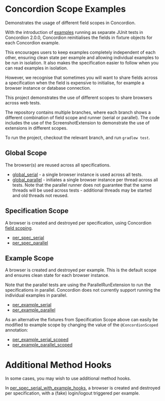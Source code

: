 # Concordion Scope Examples

Demonstrates the usage of different field scopes in Concordion.

With the introduction of [examples](http://concordion.github.io/concordion/latest/spec/command/example/Example.html) running as separate JUnit tests in Concordion 2.0.0, Concordion reinitialises the fields in fixture objects for each Concordion example. 

This encourages users to keep examples completely independent of each other, ensuring clean state per example and allowing individual examples to be run in isolation. It also makes the specification easier to follow when you can read examples in isolation.

However, we recognise that sometimes you will want to share fields across a specification when the field is expensive to initialise, for example a browser instance or database connection.

This project demonstrates the use of different scopes to share browsers across web tests. 

The repository contains multiple branches, where each branch shows a different combination of field scope and runner (serial or parallel). The code includes the use of the ScreenshotExtension to demonstrate the use of extensions in different scopes. 

To run the project, checkout the relevant branch, and run `gradlew test`.

## Global Scope
The browser(s) are reused across all specifications.

* [global_serial](../../blob/global_serial/src/test/java/demo/google/calculator/GoogleBaseFixture.java) - a single browser instance is used across all tests.
* [global_parallel](../../blob/global_parallel/src/test/java/demo/google/calculator/GoogleBaseFixture.java) - initiates a single browser instance per thread across all tests. Note that the parallel runner does not guarantee that the same threads will be used across tests - additional threads may be started and old threads not reused.
 
## Specification Scope
A browser is created and destroyed per specification, using Concordion [field scoping](http://concordion.github.io/concordion/latest/spec/command/example/ScopedField.html).

* [per_spec_serial](../../blob/per_spec_serial/src/test/java/demo/google/calculator/GoogleBaseFixture.java) 
* [per_spec_parallel](../../blob/per_spec_parallel/src/test/java/demo/google/calculator/GoogleBaseFixture.java)

## Example Scope
A browser is created and destroyed per example. This is the default scope and ensures clean state for each browser instance.

Note that the parallel tests are using the ParallelRunExtension to run the specifications in parallel. Concordion does not currently support running the individual examples in parallel.

* [per_example_serial](../../blob/per_example_serial/src/test/java/demo/google/calculator/GoogleBaseFixture.java) 
* [per_example_parallel](../../blob/per_example_parallel/src/test/java/demo/google/calculator/GoogleBaseFixture.java)

As an alternative the fixtures from Specification Scope above can easily be modified to example scope by changing the value of the `@ConcordionScoped` annotation: 

* [per_example_serial_scoped](../../blob/per_example_serial_scoped/src/test/java/demo/google/calculator/GoogleBaseFixture.java) 
* [per_example_parallel_scoped](../../blob/per_example_parallel_scoped/src/test/java/demo/google/calculator/GoogleBaseFixture.java)

# Additional Method Hooks
In some cases, you may wish to use additional method hooks.

In [per_spec_serial_with_example_hooks](../../blob/per_spec_serial_with_example_hooks/src/test/java/demo/google/calculator/GoogleBaseFixture.java), a browser is created and destroyed per specification, with a (fake) login/logout triggered per example.
